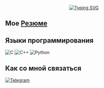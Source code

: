 
<div align="center">

  [![Typing SVG](https://readme-typing-svg.demolab.com?font=Fira+Code&size=40&pause=1000&width=9000&lines=Backend+Developer+%7C+Network+Software+Engineer)](https://git.io/typing-svg)

</div>

##  Мое [**Резюме**](https://github.com/Vladimir1t/CV/blob/main/CV_VekhovVV.pdf)

## Языки программирования
![C](https://img.shields.io/badge/C-00599C?style=for-the-badge&logo=c&logoColor=white)
![C++](https://img.shields.io/badge/C++-00599C?style=for-the-badge&logo=c%2B%2B&logoColor=white)
![Python](https://img.shields.io/badge/Python-3776AB?style=for-the-badge&logo=python&logoColor=white)

## Как со мной связаться

[![Telegram](https://img.shields.io/badge/Telegram-2CA5E0?style=for-the-badge&logo=telegram&logoColor=white)](https://t.me/vladimir_spb_v)
